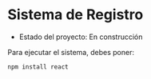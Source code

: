 <h1> Sistema de Registro </h1>

- Estado del proyecto: En construcción 

Para ejecutar el sistema, debes poner:

```npm install react ```
